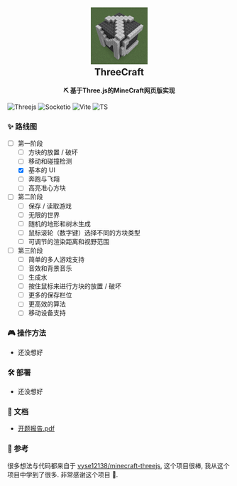<h2 align="center">
<img src="./doc/img/logo.png" width="128" height="128"/>
<br/>ThreeCraft
</h2>

<p align="center"><strong>⛏ 基于Three.js的MineCraft网页版实现</strong></p>

![Threejs](https://img.shields.io/badge/Three.js-000000?style=flat-square&logo=Three.js&logoColor=white) ![Socketio](https://img.shields.io/badge/Socket.io-010101?style=flat-square&logo=Socket.io&logoColor=white) ![Vite](https://img.shields.io/badge/Vite-646CFF?style=flat-square&logo=Vite&logoColor=white) ![TS](https://img.shields.io/badge/TypeScript-3178C6?style=flat-square&logo=TypeScript&logoColor=white)

### ✨ 路线图

- [ ] 第一阶段
  - [ ] 方块的放置 / 破坏
  - [ ] 移动和碰撞检测
  - [x] 基本的 UI
  - [ ] 奔跑与飞翔
  - [ ] 高亮准心方块
- [ ] 第二阶段
  - [ ] 保存 / 读取游戏
  - [ ] 无限的世界
  - [ ] 随机的地形和树木生成
  - [ ] 鼠标滚轮（数字键）选择不同的方块类型
  - [ ] 可调节的渲染距离和视野范围
- [ ] 第三阶段
  - [ ] 简单的多人游戏支持
  - [ ] 音效和背景音乐
  - [ ] 生成水
  - [ ] 按住鼠标来进行方块的放置 / 破坏
  - [ ] 更多的保存栏位
  - [ ] 更高效的算法
  - [ ] 移动设备支持

### 🎮️ 操作方法

- 还没想好

### 🛠️ 部署

- 还没想好

### 📃 文档

- [开题报告.pdf](./doc/opening-report/build/slides-export.pdf)

### 🥰 参考

很多想法与代码都来自于 [vyse12138/minecraft-threejs](https://github.com/vyse12138/minecraft-threejs), 这个项目很棒, 我从这个项目中学到了很多. 非常感谢这个项目 🌹.
